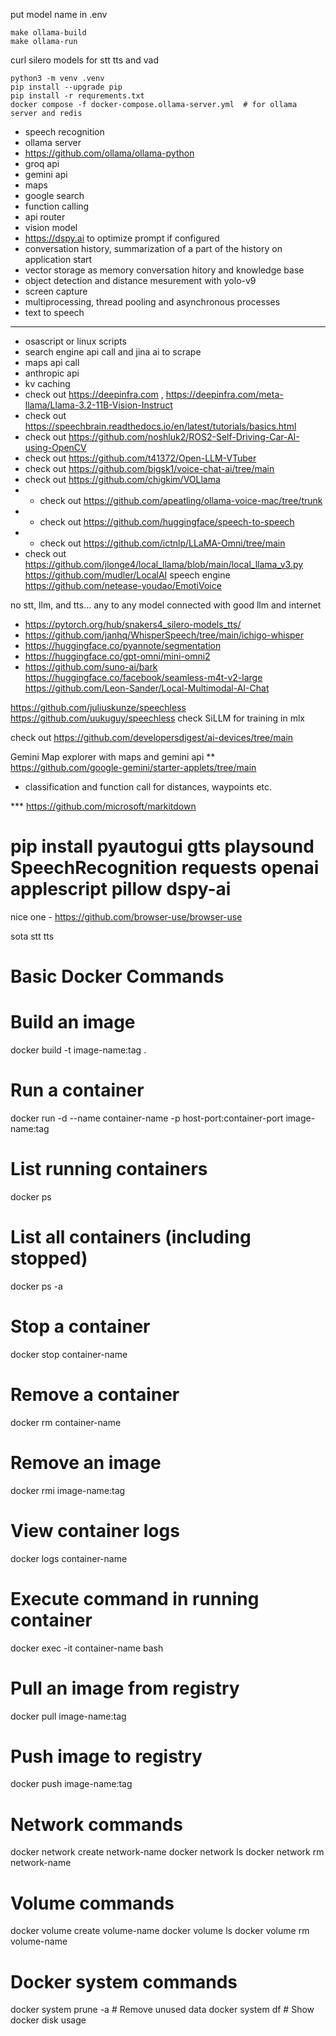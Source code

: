 put model name in .env
```shell
make ollama-build
make ollama-run
```
    
curl silero models for stt tts and vad
```shell
python3 -m venv .venv
pip install --upgrade pip
pip install -r requrements.txt
docker compose -f docker-compose.ollama-server.yml  # for ollama server and redis
```
- speech recognition
- ollama server
- https://github.com/ollama/ollama-python
- groq api
- gemini api
- maps
- google search
- function calling
- api router
- vision model
- https://dspy.ai to optimize prompt if configured
- conversation history, summarization of a part of the history on application start
- vector storage as memory conversation hitory and knowledge base
- object detection and distance mesurement with yolo-v9
- screen capture
- multiprocessing, thread pooling and asynchronous processes
- text to speech
-------------------------------


- osascript or linux scripts
- search engine api call and jina ai to scrape
- maps api call
- anthropic api
- kv caching
- check out https://deepinfra.com , https://deepinfra.com/meta-llama/Llama-3.2-11B-Vision-Instruct
- check out https://speechbrain.readthedocs.io/en/latest/tutorials/basics.html
- check out https://github.com/noshluk2/ROS2-Self-Driving-Car-AI-using-OpenCV
- check out https://github.com/t41372/Open-LLM-VTuber
- check out https://github.com/bigsk1/voice-chat-ai/tree/main
- check out https://github.com/chigkim/VOLlama
- * check out https://github.com/apeatling/ollama-voice-mac/tree/trunk
- * check out https://github.com/huggingface/speech-to-speech
- * check out https://github.com/ictnlp/LLaMA-Omni/tree/main
- check out https://github.com/jlonge4/local_llama/blob/main/local_llama_v3.py
https://github.com/mudler/LocalAI
speech engine https://github.com/netease-youdao/EmotiVoice

no stt, llm, and tts... any to any model connected with good llm and internet
- https://pytorch.org/hub/snakers4_silero-models_tts/
- https://github.com/janhq/WhisperSpeech/tree/main/ichigo-whisper
- https://huggingface.co/pyannote/segmentation
- https://huggingface.co/gpt-omni/mini-omni2
- https://github.com/suno-ai/bark
https://huggingface.co/facebook/seamless-m4t-v2-large
https://github.com/Leon-Sander/Local-Multimodal-AI-Chat

https://github.com/juliuskunze/speechless
https://github.com/uukuguy/speechless
check SiLLM for training in mlx

check out https://github.com/developersdigest/ai-devices/tree/main


Gemini Map explorer with maps and gemini api
** https://github.com/google-gemini/starter-applets/tree/main
- classification and function call for distances, waypoints etc.


*** https://github.com/microsoft/markitdown

# pip install pyautogui gtts playsound SpeechRecognition requests openai applescript pillow dspy-ai


nice one - https://github.com/browser-use/browser-use

sota stt tts




# Basic Docker Commands
# Build an image
docker build -t image-name:tag .

# Run a container
docker run -d --name container-name -p host-port:container-port image-name:tag

# List running containers
docker ps

# List all containers (including stopped)
docker ps -a

# Stop a container
docker stop container-name

# Remove a container
docker rm container-name

# Remove an image
docker rmi image-name:tag

# View container logs
docker logs container-name

# Execute command in running container
docker exec -it container-name bash

# Pull an image from registry
docker pull image-name:tag

# Push image to registry
docker push image-name:tag

# Network commands
docker network create network-name
docker network ls
docker network rm network-name

# Volume commands
docker volume create volume-name
docker volume ls
docker volume rm volume-name

# Docker system commands
docker system prune -a  # Remove unused data
docker system df       # Show docker disk usage
